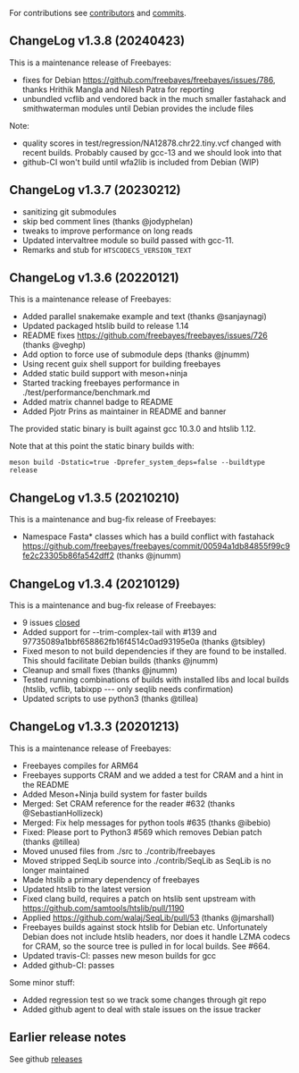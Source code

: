 For contributions
see
[contributors](https://github.com/freebayes/freebayes/graphs/contributors)
and
[commits](https://github.com/freebayes/freebayes/commits/master).

## ChangeLog v1.3.8 (20240423)

This is a maintenance release of Freebayes:

+ fixes for Debian https://github.com/freebayes/freebayes/issues/786, thanks Hrithik Mangla and Nilesh Patra for reporting
+ unbundled vcflib and vendored back in the much smaller fastahack and smithwaterman modules until Debian provides the include files

Note:

+ quality scores in test/regression/NA12878.chr22.tiny.vcf changed with recent builds. Probably caused by gcc-13 and we should look into that
+ github-CI won't build until wfa2lib is included from Debian (WIP)

## ChangeLog v1.3.7 (20230212)

+ sanitizing git submodules
+ skip bed comment lines (thanks @jodyphelan)
+ tweaks to improve performance on long reads
+ Updated intervaltree module so build passed with gcc-11.
+ Remarks and stub for `HTSCODECS_VERSION_TEXT`

## ChangeLog v1.3.6 (20220121)

This is a maintenance release of Freebayes:

+ Added parallel snakemake example and text (thanks @sanjaynagi)
+ Updated packaged htslib build to release 1.14
+ README fixes https://github.com/freebayes/freebayes/issues/726 (thanks @veghp)
+ Add option to force use of submodule deps (thanks @jnumm)
+ Using recent guix shell support for building freebayes
+ Added static build support with meson+ninja
+ Started tracking freebayes performance in ./test/performance/benchmark.md
+ Added matrix channel badge to README
+ Added Pjotr Prins as maintainer in README and banner

The provided static binary is built against gcc 10.3.0 and htslib 1.12.

Note that at this point the static binary builds with:

    meson build -Dstatic=true -Dprefer_system_deps=false --buildtype release

## ChangeLog v1.3.5 (20210210)

This is a maintenance and bug-fix release of Freebayes:

+ Namespace Fasta* classes which has a build conflict with fastahack
  https://github.com/freebayes/freebayes/commit/00594a1db84855f99c9fe2c23305b86fa542dff2
  (thanks @jnumm)

## ChangeLog v1.3.4 (20210129)

This is a maintenance and bug-fix release of Freebayes:

+ 9 issues [closed](https://github.com/freebayes/freebayes/milestone/1?closed=1)
+ Added support for --trim-complex-tail with #139 and 97735089a1bbf658862fb16f4514c0ad93195e0a (thanks @tsibley)
+ Fixed meson to not build dependencies if they are found to be installed. This should facilitate Debian builds (thanks @jnumm)
+ Cleanup and small fixes (thanks @jnumm)
+ Tested running combinations of builds with installed libs and local builds (htslib, vcflib, tabixpp --- only seqlib needs confirmation)
+ Updated scripts to use python3 (thanks @tillea)

## ChangeLog v1.3.3 (20201213)

This is a maintenance release of Freebayes:

+ Freebayes compiles for ARM64
+ Freebayes supports CRAM and we added a test for CRAM and a hint in
  the README
+ Added Meson+Ninja build system for faster builds
+ Merged: Set CRAM reference for the reader #632 (thanks @SebastianHollizeck)
+ Merged: Fix help messages for python tools #635 (thanks @ibebio)
+ Fixed: Please port to Python3 #569 which removes Debian patch (thanks @tillea)
+ Moved unused files from ./src to ./contrib/freebayes
+ Moved stripped SeqLib source into ./contrib/SeqLib as SeqLib is no
  longer maintained
+ Made htslib a primary dependency of freebayes
+ Updated htslib to the latest version
+ Fixed clang build, requires a patch on htslib sent upstream with https://github.com/samtools/htslib/pull/1190
+ Applied https://github.com/walaj/SeqLib/pull/53 (thanks @jmarshall)
+ Freebayes builds against stock htslib for Debian etc. Unfortunately
  Debian does not include htslib headers, nor does it handle LZMA
  codecs for CRAM, so the source tree is pulled in for local
  builds. See #664.
+ Updated travis-CI: passes new meson builds for gcc
+ Added github-CI: passes

Some minor stuff:

+ Added regression test so we track some changes through git repo
+ Added github agent to deal with stale issues on the issue tracker

## Earlier release notes

See github [releases](https://github.com/freebayes/freebayes/releases)
